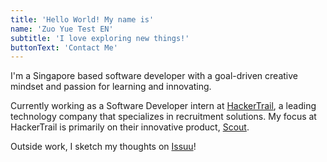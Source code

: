 ```yaml
---
title: 'Hello World! My name is'
name: 'Zuo Yue Test EN'
subtitle: 'I love exploring new things!'
buttonText: 'Contact Me'
---
```

I'm a Singapore based software developer with a goal-driven creative mindset and passion for learning and innovating.

Currently working as a Software Developer intern at [HackerTrail](https://www.hackertrail.com/), a leading technology company that specializes in recruitment solutions. My focus at HackerTrail is primarily on their innovative product, [Scout](https://getscout.ai/?utm_source=HTwebsite&utm_medium=navigation+&utm_campaign=scoutproduct).

Outside work, I sketch my thoughts on [Issuu](https://issuu.com/zuoy17/docs/portfolio)!
